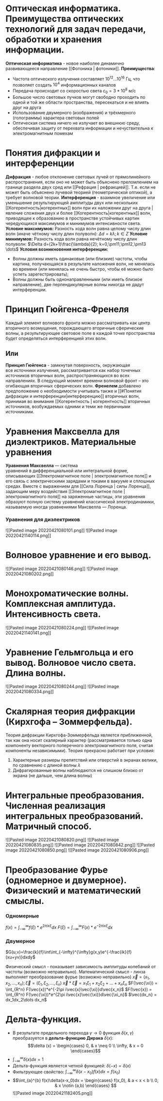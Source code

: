 # Оптическая информатика. Преимущества оптических технологий для задач передачи, обработки и хранения информации.
**Оптическая информатика** - новое наиболее динамично развивающееся направление [[Фотоника | фотоники]].
**Преимущества**:
- Частота оптического излучения составляет $10^{12}...10^{16}$ Гц, что позволяет создать $10^4$ информационных каналов
- Передача происходит со скоростью света $c_0=3*10^8$ м/c
- Большое число световых пучков могут свободно проходить по одной и той же области пространства, пересекаться и не влиять друг на друга
- Использование двумерного (изображения) и трёхмерного (голограммы) характера световых полей
- Оптическая система ничего не излучает во внешнюю среду, обеспечивая защиту от  перехвата информации и нечуствительна к электромагнитным помехам
# Понятия дифракции и интерференции
**Дифракция** - любое отклонение световых лучей от прямолинейного распространения, если оно не может быть объяснено преломлением на границе раздела двух сред или [[Рефрация | рефракцией]]. Т.е. если не может быть объяснено лучевой теорией (геометрической оптикой), а требует волновой теории.
**Интерференция** - взаимное увеличение или уменьшение результирующей амплитуды двух или нескольких [[Когерентность|когерентных]] волн при их наложении друг на друга | явление сложения двух и более [[Когерентность|когерентных]] волн, приводящее к образованию в пространстве устойчивых картин чередующихся максимумов и минимумов интенсивности света.
**Условие максимумов:**
Разность хода волн равна целому числу длин волн (иначе чётному числу длин полуволн):
$\Delta d=k\lambda; k\in Z$
**Условие минимумов:**
Разность хода волн равна нечётному числу длин полуволн:
$\Delta d=(2k+1)\frac{\lambda}{2}; k=0,\pm11,\pm12,\pm13 \dots$
**Условия возникновения интерференции:**
- Волны должны иметь одинаковые (или близкие) частоты, чтобы картина, получающаяся в результате наложения волн, не менялась во времени (или менялась не очень быстро, чтобы её можно было успеть зарегестрировать);
- Волны должны быть однонаправленными (или иметь близкое направление), две перпендикулярные волны никогда не дадут интерференции.
# Принцип Гюйгенса-Френеля
Каждый элемент волнового фронта можно рассматривать как центр вторичного возмущения, порождающего вторичные сферические волны, а результирующее световое поле в каждой точке пространства будет определяться интерференцией этих волн.
## Или
**Принцип Гюйгенса** - замкнутая поверхность, окружающая  
все источники излучения, рассматривается как набор точечных источников вторичных волн, распространяющихся во всех направлениях. В следующий момент времени волновой фронт – это огибающая вторичных сферических волн.
**Френелем** добавлено предположение о необходимости учитывать также и [[#Понятия дифракции и интерференции|интерференцию]] вторичных волн, принимая во внимание [[Когерентность | когерентность]] вторичных источников, возбуждаемых одними и теми же первичными источниками.
# Уравнения Максвелла для диэлектриков. Материальные уравнения
**Уравнения Максвелла** — система уравнений в дифференциальной или интегральной форме, описывающих [[Электромагнитное поле | электромагнитное поле]] и его связь с электрическими зарядами и токами в вакууме и сплошных средах. Вместе с выражением для [[Сила Лоренца | силы Лоренца]], задающим меру воздействия [[Электромагнитное поле | электромагнитного поля]] на заряженные частицы, эти уравнения образуют полную систему уравнений классической электродинамики, называемую иногда уравнениями Максвелла — Лоренца.
### Уравнения для диэлектриков
![[Pasted image 20220421080101.png]]
![[Pasted image 20220421140114.png]]
# Волновое уравнение и его вывод.
![[Pasted image 20220421080146.png]]
![[Pasted image 20220421080202.png]]
# Монохроматические волны. Комплексная амплитуда. Интенсивность света.
![[Pasted image 20220421080224.png]]
![[Pasted image 20220421140141.png]]
# Уравнение Гельмгольца и его вывод. Волновое число света. Длина волны.
![[Pasted image 20220421080244.png]]
![[Pasted image 20220421080334.png]]
# Скалярная теория дифракции (Кирхгофа – Зоммерфельда).
Теория дифракции Кирхгофа-Зоммерфельда является приближенной, так как она носит скалярный характер (рассматривается только одна компоненту векторного поперечного электромагнитного поля, считая компоненты независимыми).
Теория прекрасно работает при условия:
1. Характерные размеры препятствий или отверстий в экранах велики, по сравнению с длиной волны $\lambda$
2. Дифрагированные волны наблюдаются не слишком близко от экрана (не дальше, чем длина волны)
# Интегральные преобразования. Численная реализация интегральных преобразований. Матричный способ.
![[Pasted image 20220421080820.png]]
![[Pasted image 20220421080835.png]]
![[Pasted image 20220421080842.png]]
![[Pasted image 20220421080850.png]]
![[Pasted image 20220421080906.png]]
# Преобразование Фурье (одномерное и двумерное). Физический и математический смыслы.
### Одномерные
$f(x) = \int_{-\infty}^{\infty} f(\xi)*e^{2\pi ix\xi}dx$
$F(\xi) = \int_{-\infty}^{\infty} F(x)*e^{-2\pi ix\xi}dx$
### Двумерное
$G(u,v)=\frac{k}{f}\int\int_{-\infty}^{\infty}g(x,y)e^{-\frac{ik}{f}(xu+yv)}dxdy$

Физический смысл - показывает зависимость амплитуды колебаний от частоты (возможно неправильно).
Математический смысл - линза выполняет преобразование фурье (возможно неправильно)
$\vec{x}=(x_1,x_2,...,x_n); \vec{\xi}=(\xi_1,\xi_2, ..., \xi_n)$
$\vec{x}*\vec{\xi}=x_1\xi_1+x_2\xi_2+...+x_n\xi_n$
$F(\vec{\xi}) = \int_{R^n} F(\vec{x})*e^{-2\pi i\vec{x}\vec{\xi}}d\vec{x_n}$
$F(\vec{x}) = \int_{R^n} F(\vec{\xi})*e^{2\pi i\vec{x}\vec{\xi}}d\vec{\xi_n}$
$\vec{dx_n} = dx_1dx_2\dots dx_n$


# Дельта-функция.
- В результате предельного перехода $\gamma \to 0$ функция $\delta (x, \gamma)$ преобразуется в **дельта-функцию Дирака** $\delta(x)$:
$$\delta (x) = \begin{cases} 
0, & x \neq 0 \\
\infty, & x = 0
\end{cases}$$
- $\int_{-\infty}^{\infty}\delta(x)dx=1$
- Дельта-функция является четной функцией: $\delta (-x)=\delta (x)$
- Фильтрующее свойство: $\int_{-\infty}^{\infty}\delta(x-x_0)f(x)dx = f(x_0)$
- $$\int_{a}^{b} f(x)\delta(x-x_0)dx = \begin{cases} 
f(x_0), & a < x < b \\
0, & x \notin (a,b)
\end{cases}
$$
![[Pasted image 20220421182405.png]]
